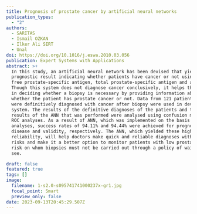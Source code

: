 ```yaml
---
title: Prognosis of prostate cancer by artificial neural networks
publication_types:
  - "2"
authors:
  - SARITAS
  - Ismail OZKAN
  - Ilker Ali SERT
  - Unal
doi: https://doi.org/10.1016/j.eswa.2010.03.056
publication: Expert Systems with Applications
abstract: >+
  In this study, an artificial neural network has been devised that yields a
  prognostic result indicating whether patients have cancer or not using their
  free prostate-specific antigen, total prostate-specific antigen and age data.
  Though this system does not diagnose cancer conclusively, it helps the doctor
  in deciding whether a biopsy is necessary by providing information about
  whether the patient has prostate cancer or not. Data from 121 patients who
  were definitively diagnosed with cancer after biopsy were used in devising the
  system. The results of the definitive diagnoses of the patients and the
  results of the ANN that was performed were analysed using confusion matrix and
  ROC analyses. As a result of ANN, which was implemented on the basis of these
  analyses, success rates of 94.11% and 94.44% were achieved for prognosis of
  disease and validity, respectively. The ANN, which yielded these high rates of
  reliability, will help doctors make quick and reliable diagnoses without any
  risks and make it a better option to monitor patients with low prostate cancer
  risk on whom biopsies must not be carried out through a policy of wait and
  see.

draft: false
featured: true
tags: []
image:
  filename: 1-s2.0-s095741741000237x-gr1.jpg
  focal_point: Smart
  preview_only: false
date: 2023-09-13T20:45:29.507Z
---
```

